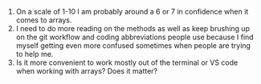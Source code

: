 1. On a scale of 1-10 I am probably around a 6 or 7 in confidence when it comes to arrays.
2. I need to do more reading on the methods as well as keep brushing up on the git workflow and coding abbreviations people use because I find myself getting even more confused sometimes when people are trying to help me.
3. Is it more convenient to work mostly out of the terminal or VS code when working with arrays? Does it matter?